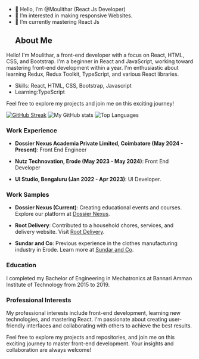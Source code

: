 - 👋 Hello, I’m @Moulithar (React Js Developer)
- 👀 I’m interested in making responsive Websites.
- 🌱 I’m currently mastering React Js
  ## About Me

Hello! I'm Moulithar, a front-end developer with a focus on React, HTML, CSS, and Bootstrap. I'm a beginner in React and JavaScript, working toward mastering front-end development within a year. I'm enthusiastic about learning Redux, Redux Toolkit, TypeScript, and various React libraries.

- Skills: React, HTML, CSS, Bootstrap, Javascript
- Learning:TypeScript

Feel free to explore my projects and join me on this exciting journey!

[![GitHub Streak](https://streak-stats.demolab.com/?user=Moulithar&theme=radical)](https://git.io/streak-stats)
![My GitHub stats](https://github-readme-stats.vercel.app/api?username=Moulithar&show_icons=true&theme=radical)
![Top Languages](https://github-readme-stats.vercel.app/api/top-langs/?username=Moulithar&layout=compact&theme=radical)

### Work Experience
- **Dossier Nexus Academia Private Limited, Coimbatore (May 2024 - Present)**: Front End Engineer

- **Nutz Technovation, Erode (May 2023 - May 2024)**: Front End Developer

- **UI Studio, Bengaluru (Jan 2022 - Apr 2023)**: UI Developer.

### Work Samples

- **Dossier Nexus (Current)**: Creating educational events and courses. Explore our platform at [Dossier Nexus](https://ui.dossiernexus.com).

- **Root Delivery**: Contributed to a household chores, services, and delivery website. Visit [Root Delivery](https://rootrs.com).

- **Sundar and Co**: Previous experience in the clothes manufacturing industry in Erode. Learn more at [Sundar and Co](https://sundarandco.in).
  
### Education

I completed my Bachelor of Engineering in Mechatronics at Bannari Amman Institute of Technology from 2015 to 2019.

### Professional Interests

My professional interests include front-end development, learning new technologies, and mastering React. I'm passionate about creating user-friendly interfaces and collaborating with others to achieve the best results.

Feel free to explore my projects and repositories, and join me on this exciting journey to master front-end development. Your insights and collaboration are always welcome!

<!---
Moulithar/Moulithar is a ✨ special ✨ repository because its `README.md` (this file) appears on your GitHub profile.
You can click the Preview link to take a look at your changes.
--->
